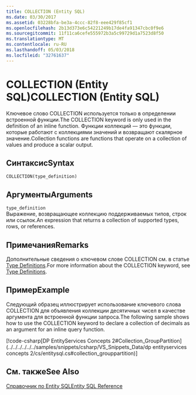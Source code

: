 ```yaml
---
title: COLLECTION (Entity SQL)
ms.date: 03/30/2017
ms.assetid: 03228bfa-be3a-4ccc-82f8-eee429f85cf1
ms.openlocfilehash: 2b13d373e6c54221249b17de4fa91347cbc0f9e6
ms.sourcegitcommit: 11f11ca6cefe555972b3a5c99729d1a7523d8f50
ms.translationtype: MT
ms.contentlocale: ru-RU
ms.lasthandoff: 05/03/2018
ms.locfileid: "32761637"
---
```

# <a name="collection-entity-sql"></a><span data-ttu-id="7a988-102">COLLECTION (Entity SQL)</span><span class="sxs-lookup"><span data-stu-id="7a988-102">COLLECTION (Entity SQL)</span></span>
<span data-ttu-id="7a988-103">Ключевое слово COLLECTION используется только в определении встроенной функции.</span><span class="sxs-lookup"><span data-stu-id="7a988-103">The COLLECTION keyword is only used in the definition of an inline function.</span></span> <span data-ttu-id="7a988-104">Функции коллекций — это функции, которые работают с коллекциями значений и возвращают скалярное значение.</span><span class="sxs-lookup"><span data-stu-id="7a988-104">Collection functions are functions that operate on a collection of values and produce a scalar output.</span></span>  
  
## <a name="syntax"></a><span data-ttu-id="7a988-105">Синтаксис</span><span class="sxs-lookup"><span data-stu-id="7a988-105">Syntax</span></span>  
  
```  
COLLECTION(type_definition)   
```  
  
## <a name="arguments"></a><span data-ttu-id="7a988-106">Аргументы</span><span class="sxs-lookup"><span data-stu-id="7a988-106">Arguments</span></span>  
 `type_definition`  
 <span data-ttu-id="7a988-107">Выражение, возвращающее коллекцию поддерживаемых типов, строк или ссылок.</span><span class="sxs-lookup"><span data-stu-id="7a988-107">An expression that returns a collection of supported types, rows, or references.</span></span>  
  
## <a name="remarks"></a><span data-ttu-id="7a988-108">Примечания</span><span class="sxs-lookup"><span data-stu-id="7a988-108">Remarks</span></span>  
 <span data-ttu-id="7a988-109">Дополнительные сведения о ключевом слове COLLECTION см. в статье [Type Definitions](../../../../../../docs/framework/data/adonet/ef/language-reference/type-definitions-entity-sql.md).</span><span class="sxs-lookup"><span data-stu-id="7a988-109">For more information about the COLLECTION keyword, see [Type Definitions](../../../../../../docs/framework/data/adonet/ef/language-reference/type-definitions-entity-sql.md).</span></span>  
  
## <a name="example"></a><span data-ttu-id="7a988-110">Пример</span><span class="sxs-lookup"><span data-stu-id="7a988-110">Example</span></span>  
 <span data-ttu-id="7a988-111">Следующий образец иллюстрирует использование ключевого слова COLLECTION для объявления коллекции десятичных чисел в качестве аргумента для встроенной функции запроса.</span><span class="sxs-lookup"><span data-stu-id="7a988-111">The following sample shows how to use the COLLECTION keyword to declare a collection of decimals as an argument for an inline query function.</span></span>  
  
 [!code-csharp[DP EntityServices Concepts 2#Collection_GroupPartition](../../../../../../samples/snippets/csharp/VS_Snippets_Data/dp entityservices concepts 2/cs/entitysql.cs#collection_grouppartition)]  
  
## <a name="see-also"></a><span data-ttu-id="7a988-112">См. также</span><span class="sxs-lookup"><span data-stu-id="7a988-112">See Also</span></span>  
 [<span data-ttu-id="7a988-113">Справочник по Entity SQL</span><span class="sxs-lookup"><span data-stu-id="7a988-113">Entity SQL Reference</span></span>](../../../../../../docs/framework/data/adonet/ef/language-reference/entity-sql-reference.md)

